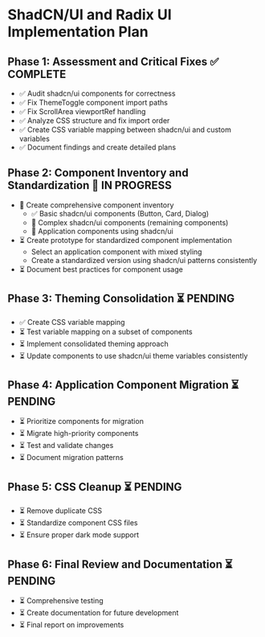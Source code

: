 # ShadCN/UI and Radix UI Implementation Plan

## Phase 1: Assessment and Critical Fixes ✅ COMPLETE

- ✅ Audit shadcn/ui components for correctness
- ✅ Fix ThemeToggle component import paths
- ✅ Fix ScrollArea viewportRef handling
- ✅ Analyze CSS structure and fix import order
- ✅ Create CSS variable mapping between shadcn/ui and custom variables
- ✅ Document findings and create detailed plans

## Phase 2: Component Inventory and Standardization 🔄 IN PROGRESS

- 🔄 Create comprehensive component inventory
  - ✅ Basic shadcn/ui components (Button, Card, Dialog)
  - 🔄 Complex shadcn/ui components (remaining components)
  - 🔄 Application components using shadcn/ui
- ⏳ Create prototype for standardized component implementation
  - Select an application component with mixed styling
  - Create a standardized version using shadcn/ui patterns consistently
- ⏳ Document best practices for component usage

## Phase 3: Theming Consolidation ⏳ PENDING

- ✅ Create CSS variable mapping
- ⏳ Test variable mapping on a subset of components
- ⏳ Implement consolidated theming approach
- ⏳ Update components to use shadcn/ui theme variables consistently

## Phase 4: Application Component Migration ⏳ PENDING

- ⏳ Prioritize components for migration
- ⏳ Migrate high-priority components
- ⏳ Test and validate changes
- ⏳ Document migration patterns

## Phase 5: CSS Cleanup ⏳ PENDING

- ⏳ Remove duplicate CSS
- ⏳ Standardize component CSS files
- ⏳ Ensure proper dark mode support

## Phase 6: Final Review and Documentation ⏳ PENDING

- ⏳ Comprehensive testing
- ⏳ Create documentation for future development
- ⏳ Final report on improvements